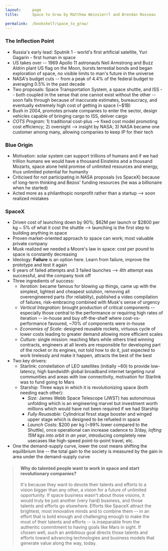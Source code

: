```yaml
---
layout:     page
title:      Space to Grow by Matthew Weinzierrl and Brendan Rosseau

permalink:  /bookshelf/space_to_grow/
---
```


<style type="text/css">
    strong {
        color: #3498db;
        font-weight: 400;
    }
    blockquote {
        padding: 0px 23px;
    }
</style>

### The Inflection Point

- Russia's early lead: Sputnik 1 - world's first artificial satellite, Yuri Gagarin - first human in space
- US takes over -- 1969 Apollo 11 astronauts Neil Armstrong and Buzz Aldrin plant US flag on the Moon, bursts terrestial bonds and began exploration of space, no visible limits to man's future in the universe
- NASA's budget cuts -- from a peak of 4.4% of the federal budget to averaging 0.5% in the past decade
- Two proposals: Space Transportation System, a space shuttle, and ISS -- both coupled in the sense that one cannot exist without the other -- soon falls through because of inaccurate estimates, bureaucracy, and eventually extremely high cost of getting in space (~$1B)
- Bush in 2004, promotes private companies to enter the sector, design vehicles capable of bringing cargo to ISS, deliver cargo
- <i>COTS Program:</i> 1) traditional cost-plus --> fixed cost model promoting cost efficiency; 2) oversight --> insight by NASA; 3) NASA became one customer among many, allowing companies to keep IP for their tech

### Blue Origin

- Motivation: solar system can support trillions of humans and if we had trillion humans we would have a thousand Einsteins and a thousand Mozarts, space alone held promise of unlimited resources and energy, thus unlimited potential for humanity
- Criticised for not participating in NASA proposals (vs SpaceX) because of long-term thinking and Bezos' funding resources (he was a billionaire when he started)
- Acted more as a philanthopic nonprofit rather than a startup --> soon realized mistakes 

### SpaceX

- Driven cost of launching down by 90%; $62M per launch or $2800 per kg ~ 5% of what it cost the shuttle --> launching is the first step to building anything in space
- Proven market-oriented approach to space can work; most valuable private company
- Musk realized we needed a Moore's law in space: cost per pound to space is constantly decreasing
- Ideology: <b>Failure</b> is an option here. Learn from failure, improve the prototype and test it again
- 6 years of failed attempts and 3 failed launches --> 4th attempt was successful, and the company took off
- Three ingredients of success:
    - <i>Iteration:</i> became famous for blowing up things, came up with the simplest, lightest and cheapest solution, removing all overengineered parts (for reliablity), published a video compilation of failures, risk-embracing combined with Musk's sense of urgency
    - <i>Vertical Integration:</i> brought production of critical components -- especially those central to the performance or requiring high rates of iteration -- in-house and buy off-the-shelf where cost-vs-performance favoured, ~70% of components were in-house
    - <i>Economies of Scale:</i> designed reusable rockets, virtuous cycle of lower costs leading to greater demand allowing more efficient scales
    - <i>Culture:</i> single mission: reaching Mars while others tried winning contracts, engineers at all levels are responsible for developing part of the rocket or its engines, not told how to do it, just expected to work tirelessly and make it happen, attracts the best of the best
- Two key drivers:
    - Starlink: constellation of LEO satellites (initially ~60) to provide low-latency, high bandwidth global broadband internet targeting rural communities and areas with low connectivity, motivation for Starlink was to fund going to Mars
    - Starship: Three ways in which it is revolutionizing space (both needing each other):
        - <i>Size:</i> James Webb Space Telescope (JWST) has autonomous unfolding which is an engineering marvel but investment worth millions which would have not been required if we had Starship
        - <i>Fully Reuasable:</i> Cylindrical firsst stage booster and winged upper stage which is designed to be refueled in space
        - <i>Launch Costs:</i> $200 per kg (~99% lower compared to the Shuttle), once operational can increase cadence to 3/day, <i>lofting 15M kgs into orbit in an year</i>, introducing completely new usecases like high-speed point-to-point travel, etc.
- One the demand-supply curve, lower the cost means shifting the equilibrium line -- the total gain to the society is measured by the gain in area under the demand-supply curve
> #### Why do talented people want to work in space and start revolutionary companies?
> It's because they want to devote their talents and efforts to a vision bigger than any other, a vision for a future of unlimited opportunity. If space business wasn't about those visions, it would truly be just another (very hard) business, and those talents and efforts go elsewhere. Efforts like SpaceX attract the brightest, most innovative minds and to combine them -- in an effort that is bold enough and challenging enough to make the most of their talents and efforts -- is inseparable from the authentic commitment to having goals like Mars in sight. If chosen well, such an ambitious goal directs those talents and efforts toward advancing technologies and business models that generate value along the way, today. 
 
<br>

